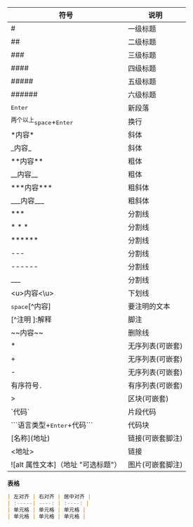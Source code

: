 | 符号 	| 说明 	|
| ------ | -------- |
| #      | 一级标题 |
| ##     | 二级标题  |
| ###    | 三级标题  |
| ####   | 四级标题  |
| #####  | 五级标题  |
| ###### | 六级标题  |
| <kbd>Enter</kbd> | 新段落 |
| <sup>两个以上</sup><kbd>space</kbd>+<kbd>Enter</kbd> | 换行 |
| \*内容\* | 斜体 |
| \_内容\_ | 斜体 |
| \*\*内容\*\* | 粗体 |
| \_\_内容\_\_ | 粗体 |
| \*\*\*内容\*\*\* | 粗斜体           |
| \_\_\_内容\_\_\_                                     | 粗斜体 |
| \*\*\*                                               | 分割线 |
| \* \* \*                                             | 分割线 |
| \*\*\*\*\*\*                                         | 分割线 |
| ---                                                  | 分割线 |
| ------                                               | 分割线 |
| ___                                                  | 分割线 |
| \<u\>内容\<\\u\>                                     | 下划线 |
| <kbd>space</kbd>\[^内容\]                            | 要注明的文本 |
| \[^注明 \]:解释                                      | 脚注 |
| \~\~内容\~\~                                         | 删除线 |
| *                                                    | 无序列表(可嵌套) |
| +                                                    | 无序列表(可嵌套) |
| -                                                    | 无序列表(可嵌套) |
| 有序符号<kbd>.</kbd>                                 | 有序列表(可嵌套) |
| >                                                    | 区块(可嵌套) |
| \`代码\`                                             | 片段代码 |
| \`\`\`语言类型+<kbd>Enter</kbd>+代码\`\`\`           | 代码块 |
| \[名称\](地址)                                       | 链接(可嵌套脚注) |
| <地址\>                                              | 链接 |
| \![alt 属性文本]（地址 "可选标题"）                  | 图片(可嵌套脚注) |

**表格**

```markdown
| 左对齐 | 右对齐 | 居中对齐 |
| :-----| ----: | :----: |
| 单元格 | 单元格 | 单元格 |
| 单元格 | 单元格 | 单元格 |
```

